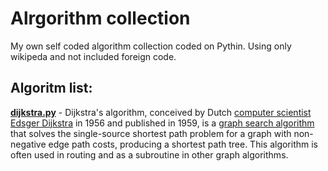 Alrgorithm collection
===

My own self coded algorithm collection coded on Pythin.
Using only wikipeda and not included foreign code.

Algoritm list:
---

**[dijkstra.py](https://github.com/ivan1911/algorithms/blob/master/dijkstra.py)** - Dijkstra's algorithm, conceived by Dutch [computer scientist Edsger Dijkstra](http://en.wikipedia.org/wiki/Dijkstra's_algorithm) in 1956 and published in 1959, is a [graph search algorithm](http://en.wikipedia.org/wiki/Graph_search_algorithm) that solves the single-source shortest path problem for a graph with non-negative edge path costs, producing a shortest path tree. This algorithm is often used in routing and as a subroutine in other graph algorithms.